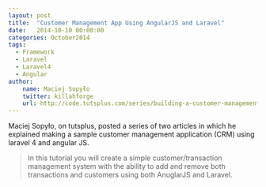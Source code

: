 ```yaml
---
layout: post
title:  "Customer Management App Using AngularJS and Laravel"
date:   2014-10-10 00:00:00
categories: October2014
tags:
  - Framework
  - Laravel
  - Laravel4
  - Angular
author:
    name: Maciej Sopyło
    twitter: killahforge
    url: http://code.tutsplus.com/series/building-a-customer-management-app-using-angularjs-and-laravel--cms-655
---
```


Maciej Sopyło, on tutsplus, posted a series of two articles in which he explained making a sample customer management application (CRM) using laravel 4 and angular JS.

> In this tutorial you will create a simple customer/transaction management system with the ability to add and remove both transactions and customers using both AnuglarJS and Laravel.
